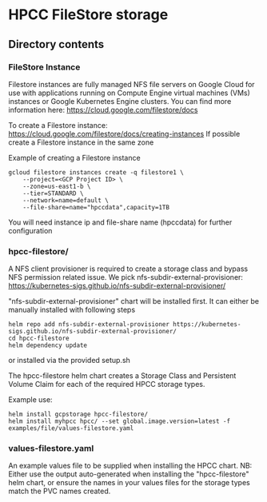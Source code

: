# HPCC FileStore storage

## Directory contents

### FileStore Instance
Filestore instances are fully managed NFS file servers on Google Cloud for use with applications running on Compute Engine virtual machines (VMs) instances or Google Kubernetes Engine clusters. You can find more information here: https://cloud.google.com/filestore/docs

To create a Filestore instance: https://cloud.google.com/filestore/docs/creating-instances
If possible create a Filestore instance in the same zone

Example of creating a Filestore instance
```console
gcloud filestore instances create -q filestore1 \
    --project=<GCP Project ID> \
    --zone=us-east1-b \
    --tier=STANDARD \
    --network=name=default \
    --file-share=name="hpccdata",capacity=1TB
```

You will need instance ip and file-share name (hpccdata) for further configuration

### hpcc-filestore/
A NFS client provisioner is required to create a storage class and bypass NFS permission related issue.
We pick nfs-subdir-external-provisioner: https://kubernetes-sigs.github.io/nfs-subdir-external-provisioner/

"nfs-subdir-external-provisioner" chart will be installed first.
It can either be manually installed with following steps
```console
helm repo add nfs-subdir-external-provisioner https://kubernetes-sigs.github.io/nfs-subdir-external-provisioner/
cd hpcc-filestore
helm dependency update
```
or installed via the provided setup.sh

The hpcc-filestore helm chart creates a Storage Class and Persistent Volume Claim for each of the required HPCC storage types.

Example use:
```console
helm install gcpstorage hpcc-filestore/
helm install myhpcc hpcc/ --set global.image.version=latest -f examples/file/values-filestore.yaml
```

### values-filestore.yaml

An example values file to be supplied when installing the HPCC chart.
NB: Either use the output auto-generated when installing the "hpcc-filestore" helm chart, or ensure the names in your values files for the storage types match the PVC names created.
